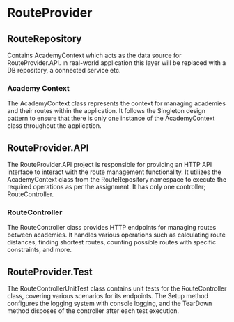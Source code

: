 ﻿# RouteProvider

## RouteRepository
Contains AcademyContext which acts as the data source for RouteProvider.API. ın real-world application this layer will be replaced with a DB repository, a connected service etc.

### Academy Context
The AcademyContext class represents the context for managing academies and their routes within the application. It follows the Singleton design pattern to ensure that there is only one instance of the AcademyContext class throughout the application.

## RouteProvider.API
The RouteProvider.API project is responsible for providing an HTTP API interface to interact with the route management functionality. It utilizes the AcademyContext class from the RouteRepository namespace to execute the required operations as per the assignment.
It has only one controller; RouteController.

### RouteController
The RouteController class provides HTTP endpoints for managing routes between academies. It handles various operations such as calculating route distances, finding shortest routes, counting possible routes with specific constraints, and more.

## RouteProvider.Test
The RouteControllerUnitTest class contains unit tests for the RouteController class, covering various scenarios for its endpoints.
The Setup method configures the logging system with console logging, and the TearDown method disposes of the controller after each test execution.
